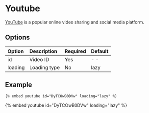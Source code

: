 # Youtube

[YouTube](https://www.youtube.com) is a popular online video sharing and social media platform.

## Options

| Option  | Description  | Required | Default |
| :------ | :----------- | :------- | :------ |
| id      | Video ID     | Yes      | - -     |
| loading | Loading type | No       | lazy    |

## Example

<!-- embed ignore begin -->

```text
{% embed youtube id="DyTCOwB0DVw" loading="lazy" %}
```

<!-- embed ignore end -->

{% embed youtube id="DyTCOwB0DVw" loading="lazy" %}
